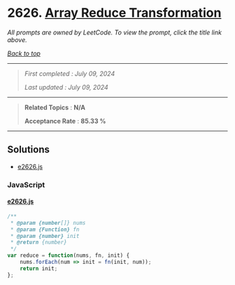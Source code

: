 # 2626. [Array Reduce Transformation](<https://leetcode.com/problems/array-reduce-transformation>)

*All prompts are owned by LeetCode. To view the prompt, click the title link above.*

*[Back to top](<../README.md>)*

------

> *First completed : July 09, 2024*
>
> *Last updated : July 09, 2024*

------

> **Related Topics** : **N/A**
>
> **Acceptance Rate** : **85.33 %**

------

## Solutions

- [e2626.js](<../my-submissions/e2626.js>)
### JavaScript
#### [e2626.js](<../my-submissions/e2626.js>)
```JavaScript
/**
 * @param {number[]} nums
 * @param {Function} fn
 * @param {number} init
 * @return {number}
 */
var reduce = function(nums, fn, init) {
    nums.forEach(num => init = fn(init, num));
    return init;
};
```


